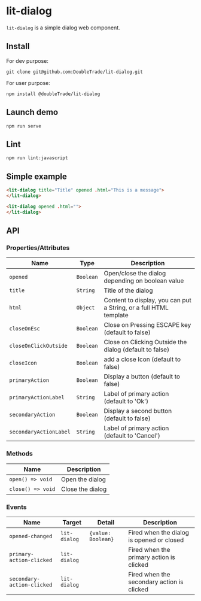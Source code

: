 # lit-dialog

`lit-dialog` is a simple dialog web component.


## Install
For dev purpose:

```
git clone git@github.com:DoubleTrade/lit-dialog.git
```

For user purpose:

```
npm install @doubleTrade/lit-dialog
```

## Launch demo
```
npm run serve
```

## Lint
```
npm run lint:javascript
```

## Simple example
```html
<lit-dialog title="Title" opened .html="This is a message">
</lit-dialog>
```


```html
<lit-dialog opened .html="">
</lit-dialog>
```

## API

### Properties/Attributes

| Name         | Type      | Description                                      |
| ------------ | --------- | ------------------------------------------------ |
| `opened`     | `Boolean` | Open/close the dialog depending on boolean value |
| `title`      | `String`  | Title of the dialog                              |
| `html`       | `Object`  | Content to display, you can put a String, or a full HTML template |
| `closeOnEsc` | `Boolean` | Close on Pressing ESCAPE key  (default to false)                   |
| `closeOnClickOutside` | `Boolean` | Close on Clicking Outside the dialog  (default to false)                   |
| `closeIcon` | `Boolean` | add a close Icon (default to false)                   |
| `primaryAction` | `Boolean` | Display a button  (default to false)              |
| `primaryActionLabel` | `String` | Label of primary action (default to 'Ok')                   |
| `secondaryAction` | `Boolean` | Display a second button  (default to false)              |
| `secondaryActionLabel` | `String` | Label of primary action (default to 'Cancel')                   |

### Methods

| Name              | Description      |
| ----------------- | ---------------- |
| `open() => void`  | Open the dialog  |
| `close() => void` | Close the dialog |

### Events

| Name             | Target       | Detail             | Description                               |
| ---------------- | ------------ | ------------------ | ----------------------------------------- |
| `opened-changed` | `lit-dialog` | `{value: Boolean}` | Fired when the dialog is opened or closed |
| `primary-action-clicked` | `lit-dialog` |  | Fired when the primary action is clicked |
| `secondary-action-clicked` | `lit-dialog` |  | Fired when the secondary action is clicked |
